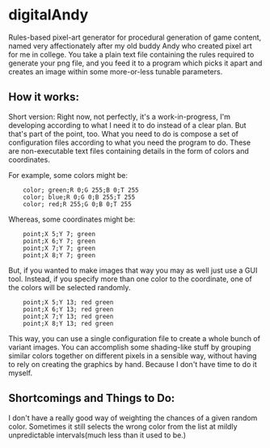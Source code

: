 digitalAndy
===========

Rules-based pixel-art generator for procedural generation of game content, named
very affectionately after my old buddy Andy who created pixel art for me in
college. You take a plain text file containing the rules required to generate
your png file, and you feed it to a program which picks it apart and creates an
image within some more-or-less tunable parameters.

How it works:
-------------
Short version: Right now, not perfectly, it's a work-in-progress, I'm developing
according to what I need it to do instead of a clear plan. But that's part of
the point, too. What you need to do is compose a set of configuration files
according to what you need the program to do. These are non-executable text
files containing details in the form of colors and coordinates.

For example, some colors might be:

        color; green;R 0;G 255;B 0;T 255
        color; blue;R 0;G 0;B 255;T 255
        color; red;R 255;G 0;B 0;T 255

Whereas, some coordinates might be:

        point;X 5;Y 7; green
        point;X 6;Y 7; green
        point;X 7;Y 7; green
        point;X 8;Y 7; green

But, if you wanted to make images that way you may as well just use a GUI tool.
Instead, if you specify more than one color to the coordinate, one of the colors
will be selected randomly.

        point;X 5;Y 13; red green
        point;X 6;Y 13; red green
        point;X 7;Y 13; red green
        point;X 8;Y 13; red green

This way, you can use a single configuration file to create a whole bunch of
variant images. You can accomplish some shading-like stuff by grouping similar
colors together on different pixels in a sensible way, without having to rely on
creating the graphics by hand. Because I don't have time to do it myself.

Shortcomings and Things to Do:
------------------------------

I don't have a really good way of weighting the chances of a given random color.
Sometimes it still selects the wrong color from the list at mildly unpredictable
intervals(much less than it used to be.)
